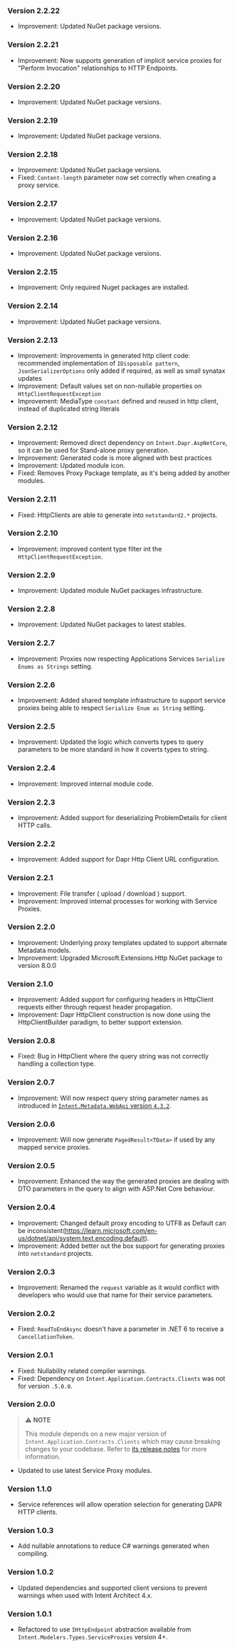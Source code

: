 ### Version 2.2.22

- Improvement: Updated NuGet package versions.

### Version 2.2.21

- Improvement: Now supports generation of implicit service proxies for "Perform Invocation" relationships to HTTP Endpoints.

### Version 2.2.20

- Improvement: Updated NuGet package versions.

### Version 2.2.19

- Improvement: Updated NuGet package versions.

### Version 2.2.18

- Improvement: Updated NuGet package versions.
- Fixed: `Content-length` parameter now set correctly when creating a proxy service.

### Version 2.2.17

- Improvement: Updated NuGet package versions.

### Version 2.2.16

- Improvement: Updated NuGet package versions.

### Version 2.2.15

- Improvement: Only required Nuget packages are installed.

### Version 2.2.14

- Improvement: Updated NuGet package versions.

### Version 2.2.13

- Improvement: Improvements in generated http client code: recommended implementation of `IDisposable pattern`, `JsonSerializerOptions` only added if required, as well as small synatax updates
- Improvement: Default values set on non-nullable properties on `HttpClientRequestException`
- Improvement: MediaType `constant` defined and reused in http client, instead of duplicated string literals

### Version 2.2.12

- Improvement: Removed direct dependency on `Intent.Dapr.AspNetCore`, so it can be used for Stand-alone proxy generation.
- Improvement: Generated code is more aligned with best practices
- Improvement: Updated module icon.
- Fixed: Removes Proxy Package template, as it's being added by another modules.

### Version 2.2.11

- Fixed: HttpClients are able to generate into `netstandard2.*` projects.

### Version 2.2.10

- Improvement: improved content type filter int the `HttpClientRequestException`.

### Version 2.2.9

- Improvement: Updated module NuGet packages infrastructure.

### Version 2.2.8

- Improvement: Updated NuGet packages to latest stables.

### Version 2.2.7

- Improvement: Proxies now respecting Applications Services `Serialize Enums as Strings` setting.

### Version 2.2.6

- Improvement: Added shared template infrastructure to support service proxies being able to respect `Serialize Enum as String` setting.

### Version 2.2.5

- Improvement: Updated the logic which converts types to query parameters to be more standard in how it coverts types to string.

### Version 2.2.4

- Improvement: Improved internal module code.

### Version 2.2.3

- Improvement: Added support for deserializing ProblemDetails for client HTTP calls.

### Version 2.2.2

- Improvement: Added support for Dapr Http Client URL configuration.

### Version 2.2.1

- Improvement: File transfer ( upload / download ) support.
- Improvement: Improved internal processes for working with Service Proxies.
 
### Version 2.2.0

- Improvement: Underlying proxy templates updated to support alternate Metadata models.
- Improvement: Upgraded Microsoft.Extensions.Http NuGet package to version 8.0.0

### Version 2.1.0

- Improvement: Added support for configuring headers in HttpClient requests either through request header propagation.
- Improvement: Dapr HttpClient construction is now done using the HttpClientBuilder paradigm, to better support extension.

### Version 2.0.8

- Fixed: Bug in HttpClient where the query string was not correctly handling a collection type.

### Version 2.0.7

- Improvement: Will now respect query string parameter names as introduced in [`Intent.Metadata.WebApi` version `4.3.2`](https://github.com/IntentArchitect/Intent.Modules/blob/development/Modules/Intent.Modules.Metadata.WebApi/release-notes.md#version-432).

### Version 2.0.6

- Improvement: Will now generate `PagedResult<TData>` if used by any mapped service proxies.

### Version 2.0.5

- Improvement: Enhanced the way the generated proxies are dealing with DTO parameters in the query to align with ASP.Net Core behaviour.

### Version 2.0.4

- Improvement: Changed default proxy encoding to UTF8 as Default can be inconsistent(https://learn.microsoft.com/en-us/dotnet/api/system.text.encoding.default).
- Improvement: Added better out the box support for generating proxies into `netstandard` projects.

### Version 2.0.3

- Improvement: Renamed the `request` variable as it would conflict with developers who would use that name for their service parameters.

### Version 2.0.2

- Fixed: `ReadToEndAsync` doesn't have a parameter in .NET 6 to receive a `CancellationToken`.

### Version 2.0.1

- Fixed: Nullability related compiler warnings.
- Fixed: Dependency on `Intent.Application.Contracts.Clients` was not for version `.5.0.0`.

### Version 2.0.0

> ⚠️ **NOTE**
>
> This module depends on a new major version of `Intent.Application.Contracts.Clients` which may cause breaking changes to your codebase. Refer to [its release notes](https://github.com/IntentArchitect/Intent.Modules.NET/blob/development/Modules/Intent.Modules.Application.Contracts.Clients/release-notes.md#version-500) for more information.

- Updated to use latest Service Proxy modules.

### Version 1.1.0

- Service references will allow operation selection for generating DAPR HTTP clients.

### Version 1.0.3

- Add nullable annotations to reduce C# warnings generated when compiling.

### Version 1.0.2

- Updated dependencies and supported client versions to prevent warnings when used with Intent Architect 4.x.

### Version 1.0.1

- Refactored to use `IHttpEndpoint` abstraction available from `Intent.Modelers.Types.ServiceProxies` version 4+.
